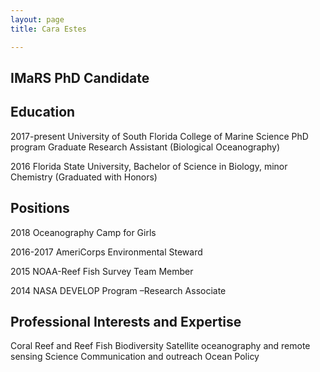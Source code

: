 ```yaml
---
layout: page 
title: Cara Estes

---
```


## IMaRS PhD Candidate


## Education

2017-present  University of South Florida College of Marine Science PhD program
	          	Graduate Research Assistant (Biological Oceanography)
              
2016	        Florida State University, Bachelor of Science in Biology, minor Chemistry (Graduated with Honors)


## Positions

2018      	Oceanography Camp for Girls

2016-2017   	AmeriCorps Environmental Steward

2015	        NOAA-Reef Fish Survey Team Member

2014            NASA DEVELOP Program –Research Associate


## Professional Interests and Expertise

Coral Reef and Reef Fish Biodiversity 
Satellite oceanography and remote sensing
Science Communication and outreach
Ocean Policy

